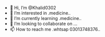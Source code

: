 - 👋 Hi, I’m @Khalid0302
- 👀 I’m interested in .medicine..
- 🌱 I’m currently learning .medicine..
- 💞️ I’m looking to collaborate on ...
- 📫 How to reach me .whtsap 03013748376..

<!---
Khalid0302/Khalid0302 is a ✨ special ✨ repository because its `README.md` (this file) appears on your GitHub profile.
You can click the Preview link to take a look at your changes.
---medicine
